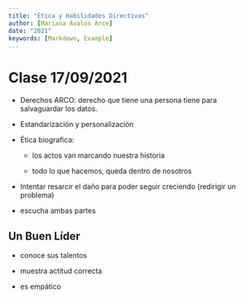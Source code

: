 ```yaml
---
title: "Ética y Habilidades Directivas"
author: [Mariana Ávalos Arce]
date: "2021"
keywords: [Markdown, Example]
...
```


# Clase 17/09/2021

- Derechos ARCO: derecho que tiene una persona tiene para salvaguardar los datos.

- Estandarización y personalización

- Ética biografica:

    - los actos van marcando nuestra historia

    - todo lo que hacemos, queda dentro de nosotros

- Intentar resarcir el daño para poder seguir creciendo (redirigir un problema)

- escucha ambas partes

## Un Buen Líder

- conoce sus talentos

- muestra actitud correcta

- es empático


